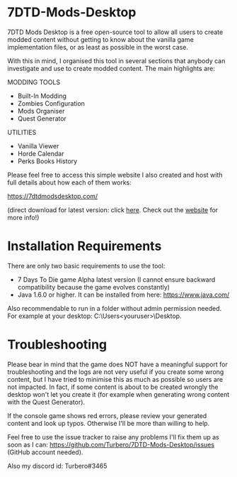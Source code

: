# 7DTD-Mods-Desktop

7DTD Mods Desktop is a free open-source tool to allow all users to create modded content without getting to know about the vanilla game implementation files, or as least as possible in the worst case.

With this in mind, I organised this tool in several sections that anybody can investigate and use to create modded content. The main highlights are:

MODDING TOOLS
- Built-In Modding
- Zombies Configuration
- Mods Organiser
- Quest Generator

UTILITIES
- Vanilla Viewer
- Horde Calendar
- Perks Books History

Please feel free to access this simple website I also created and host with full details about how each of them works:

https://7dtdmodsdesktop.com/

(direct download for latest version: click <a href="https://7dtdmodsdesktop.com/download.php" target="_blank">here</a>. Check out the <a href="https://7dtdmodsdesktop.com/" target="_blank">website</a> for more info!)

# Installation Requirements

There are only two basic requirements to use the tool:
- 7 Days To Die game Alpha latest version (I cannot ensure backward compatibility because the game evolves constantly)
- Java 1.6.0 or higher. It can be installed from here: https://www.java.com/

Also recommendable to run in a folder without admin permission needed. For example at your desktop: C:\Users\<youruser>\Desktop.

# Troubleshooting

Please bear in mind that the game does NOT have a meaningful support for troubleshooting and the logs are not very useful if you create some wrong content, but I have tried to minimise this as much as possible so users are not impacted. In fact, if some content is about to be created wrongly the desktop won't let you create it (for example when generating wrong content with the Quest Generator).

If the console game shows red errors, please review your generated content and look up typos. Otherwise I'll be more than willing to help.

Feel free to use the issue tracker to raise any problems I'll fix them up as soon as I can: https://github.com/Turbero/7DTD-Mods-Desktop/issues (GitHub account needed).

Also my discord id: Turbero#3465
